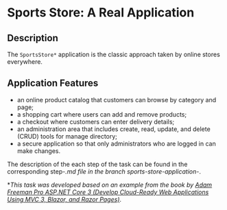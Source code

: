 # Sports Store: A Real Application

## Description

The `SportsStore*` application is the classic approach taken by online stores everywhere.

## Application Features

- an online product catalog that customers can browse by category and page;
- a shopping cart where users can add and remove products;
- a checkout where customers can enter delivery details;
- an administration area that includes create, read, update, and delete (CRUD) tools for manage directory;
- a secure application so that only administrators who are logged in can make changes.

The description of the each step of the task can be found in the corresponding step-*.md file in the branch sports-store-application-*.

 *_This task was developed based on an example from the book by [Adam Freeman Pro ASP.NET Core 3 (Develop Cloud-Ready Web Applications Using MVC 3, Blazor, and Razor Pages)](https://www.amazon.com/Pro-ASP-NET-Core-Cloud-Ready-Applications/dp/1484254392)_.
